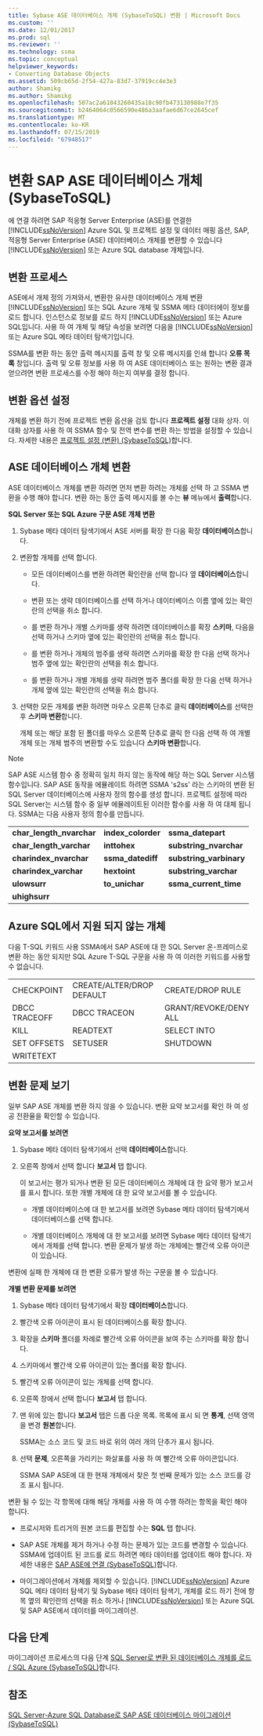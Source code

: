 ```yaml
---
title: Sybase ASE 데이터베이스 개체 (SybaseToSQL) 변환 | Microsoft Docs
ms.custom: ''
ms.date: 12/01/2017
ms.prod: sql
ms.reviewer: ''
ms.technology: ssma
ms.topic: conceptual
helpviewer_keywords:
- Converting Database Objects
ms.assetid: 509cb65d-2f54-427a-83d7-37919cc4e3e3
author: Shamikg
ms.author: Shamikg
ms.openlocfilehash: 507ac2a61043260435a18c90fb473130988e7f35
ms.sourcegitcommit: b2464064c0566590e486a3aafae6d67ce2645cef
ms.translationtype: MT
ms.contentlocale: ko-KR
ms.lasthandoff: 07/15/2019
ms.locfileid: "67948517"
---
```

# <a name="converting-sap-ase-database-objects-sybasetosql"></a>변환 SAP ASE 데이터베이스 개체 (SybaseToSQL)
에 연결 하려면 SAP 적응형 Server Enterprise (ASE)를 연결한 [!INCLUDE[ssNoVersion](../../includes/ssnoversion-md.md)] Azure SQL 및 프로젝트 설정 및 데이터 매핑 옵션, SAP, 적응형 Server Enterprise (ASE) 데이터베이스 개체를 변환할 수 있습니다 [!INCLUDE[ssNoVersion](../../includes/ssnoversion-md.md)] 또는 Azure SQL database 개체입니다.  
  
## <a name="the-conversion-process"></a>변환 프로세스  
ASE에서 개체 정의 가져와서, 변환한 유사한 데이터베이스 개체 변환 [!INCLUDE[ssNoVersion](../../includes/ssnoversion-md.md)] 또는 SQL Azure 개체 및 SSMA 메타 데이터에이 정보를 로드 합니다. 인스턴스로 정보를 로드 하지 [!INCLUDE[ssNoVersion](../../includes/ssnoversion-md.md)] 또는 Azure SQL입니다. 사용 하 여 개체 및 해당 속성을 보려면 다음을 [!INCLUDE[ssNoVersion](../../includes/ssnoversion-md.md)] 또는 Azure SQL 메타 데이터 탐색기입니다.
  
SSMA를 변환 하는 동안 출력 메시지를 출력 창 및 오류 메시지를 인쇄 합니다 **오류 목록** 창입니다. 출력 및 오류 정보를 사용 하 여 ASE 데이터베이스 또는 원하는 변환 결과 얻으려면 변환 프로세스를 수정 해야 하는지 여부를 결정 합니다.  
  
## <a name="setting-conversion-options"></a>변환 옵션 설정  
개체를 변환 하기 전에 프로젝트 변환 옵션을 검토 합니다 **프로젝트 설정** 대화 상자. 이 대화 상자를 사용 하 여 SSMA 함수 및 전역 변수를 변환 하는 방법을 설정할 수 있습니다. 자세한 내용은 [프로젝트 설정 &#40;변환&#41; &#40;SybaseToSQL&#41;](../../ssma/sybase/project-settings-conversion-sybasetosql.md)합니다.  
  
## <a name="converting-ase-database-objects"></a>ASE 데이터베이스 개체 변환  
ASE 데이터베이스 개체를 변환 하려면 먼저 변환 하려는 개체를 선택 하 고 SSMA 변환을 수행 해야 합니다. 변환 하는 동안 출력 메시지를 볼 수는 **뷰** 메뉴에서 **출력**합니다.  
  
**SQL Server 또는 SQL Azure 구문 ASE 개체 변환**  
  
1.  Sybase 메타 데이터 탐색기에서 ASE 서버를 확장 한 다음 확장 **데이터베이스**합니다.  
  
2.  변환할 개체를 선택 합니다.  
  
    -   모든 데이터베이스를 변환 하려면 확인란을 선택 합니다 옆 **데이터베이스**합니다.  
  
    -   변환 또는 생략 데이터베이스를 선택 하거나 데이터베이스 이름 옆에 있는 확인란의 선택을 취소 합니다.  
  
    -   를 변환 하거나 개별 스키마를 생략 하려면 데이터베이스를 확장 **스키마**, 다음을 선택 하거나 스키마 옆에 있는 확인란의 선택을 취소 합니다.  
  
    -   를 변환 하거나 개체의 범주를 생략 하려면 스키마를 확장 한 다음 선택 하거나 범주 옆에 있는 확인란의 선택을 취소 합니다.  
  
    -   를 변환 하거나 개별 개체를 생략 하려면 범주 폴더를 확장 한 다음 선택 하거나 개체 옆에 있는 확인란의 선택을 취소 합니다.  
  
3.  선택한 모든 개체를 변환 하려면 마우스 오른쪽 단추로 클릭 **데이터베이스**를 선택한 후 **스키마 변환**합니다.  
  
    개체 또는 해당 포함 된 폴더를 마우스 오른쪽 단추로 클릭 한 다음 선택 하 여 개별 개체 또는 개체 범주의 변환할 수도 있습니다 **스키마 변환**합니다.  
  
> [!NOTE]  
> SAP ASE 시스템 함수 중 정확히 일치 하지 않는 동작에 해당 하는 SQL Server 시스템 함수입니다. SAP ASE 동작을 에뮬레이트 하려면 SSMA 's2ss' 라는 스키마의 변환 된 SQL Server 데이터베이스에 사용자 정의 함수를 생성 합니다. 프로젝트 설정에 따라 SQL Server는 시스템 함수 중 일부 에뮬레이트된 이러한 함수를 사용 하 여 대체 됩니다. SSMA는 다음 사용자 정의 함수를 만듭니다.  
  
||||  
|-|-|-|  
|**char_length_nvarchar**|**index_colorder**|**ssma_datepart**|  
|**char_length_varchar**|**inttohex**|**substring_nvarchar**|  
|**charindex_nvarchar**|**ssma_datediff**|**substring_varbinary**|  
|**charindex_varchar**|**hextoint**|**substring_varchar**|  
|**ulowsurr**|**to_unichar**|**ssma_current_time**|  
|**uhighsurr**|||  
  
## <a name="objects-not-supported-in-azure-sql"></a>Azure SQL에서 지원 되지 않는 개체  
다음 T-SQL 키워드 사용 SSMA에서 SAP ASE에 대 한 SQL Server 온-프레미스로 변환 하는 동안 되지만 SQL Azure T-SQL 구문을 사용 하 여 이러한 키워드를 사용할 수 없습니다.  
  
||||  
|-|-|-|  
|CHECKPOINT|CREATE/ALTER/DROP DEFAULT|CREATE/DROP RULE|  
|DBCC TRACEOFF|DBCC TRACEON|GRANT/REVOKE/DENY ALL|  
|KILL|READTEXT|SELECT INTO|  
|SET OFFSETS|SETUSER|SHUTDOWN|  
|WRITETEXT|||  
  
## <a name="viewing-conversion-problems"></a>변환 문제 보기  
일부 SAP ASE 개체를 변환 하지 않을 수 있습니다. 변환 요약 보고서를 확인 하 여 성공 전환율을 확인할 수 있습니다.  
  
**요약 보고서를 보려면**  
  
1.  Sybase 메타 데이터 탐색기에서 선택 **데이터베이스**합니다.  
  
2.  오른쪽 창에서 선택 합니다 **보고서** 탭 합니다.  
  
    이 보고서는 평가 되거나 변환 된 모든 데이터베이스 개체에 대 한 요약 평가 보고서를 표시 합니다. 또한 개별 개체에 대 한 요약 보고서를 볼 수 있습니다.  
  
    -   개별 데이터베이스에 대 한 보고서를 보려면 Sybase 메타 데이터 탐색기에서 데이터베이스를 선택 합니다.  
  
    -   개별 데이터베이스 개체에 대 한 보고서를 보려면 Sybase 메타 데이터 탐색기에서 개체를 선택 합니다. 변환 문제가 발생 하는 개체에는 빨간색 오류 아이콘이 있습니다.  
  
변환에 실패 한 개체에 대 한 변환 오류가 발생 하는 구문을 볼 수 있습니다.  
  
**개별 변환 문제를 보려면**  
  
1.  Sybase 메타 데이터 탐색기에서 확장 **데이터베이스**합니다.  
  
2.  빨간색 오류 아이콘이 표시 된 데이터베이스를 확장 합니다.  
  
3.  확장을 **스키마** 폴더를 차례로 빨간색 오류 아이콘을 보여 주는 스키마를 확장 합니다.  
  
4.  스키마에서 빨간색 오류 아이콘이 있는 폴더를 확장 합니다.  
  
5.  빨간색 오류 아이콘이 있는 개체를 선택 합니다.  
  
6.  오른쪽 창에서 선택 합니다 **보고서** 탭 합니다.  
  
7.  맨 위에 있는 합니다 **보고서** 탭은 드롭 다운 목록. 목록에 표시 되 면 **통계**, 선택 영역을 변경 **원본**합니다.  
  
    SSMA는 소스 코드 및 코드 바로 위의 여러 개의 단추가 표시 됩니다.  
  
8.  선택 **문제**, 오른쪽을 가리키는 화살표를 사용 하 여 빨간색 오류 아이콘입니다.  
  
    SSMA SAP ASE에 대 한 현재 개체에서 찾은 첫 번째 문제가 있는 소스 코드를 강조 표시 됩니다.  
  
변환 될 수 있는 각 항목에 대해 해당 개체를 사용 하 여 수행 하려는 항목을 확인 해야 합니다.  
  
-   프로시저와 트리거의 원본 코드를 편집할 수는 **SQL** 탭 합니다.  
  
-   SAP ASE 개체를 제거 하거나 수정 하는 문제가 있는 코드를 변경할 수 있습니다. SSMA에 업데이트 된 코드를 로드 하려면 메타 데이터를 업데이트 해야 합니다. 자세한 내용은 [SAP ASE에 연결 &#40;SybaseToSQL&#41;](../../ssma/sybase/connecting-to-sybase-ase-sybasetosql.md)합니다.  
  
-   마이그레이션에서 개체를 제외할 수 있습니다. [!INCLUDE[ssNoVersion](../../includes/ssnoversion-md.md)] Azure SQL 메타 데이터 탐색기 및 Sybase 메타 데이터 탐색기, 개체를 로드 하기 전에 항목 옆의 확인란의 선택을 취소 하거나 [!INCLUDE[ssNoVersion](../../includes/ssnoversion-md.md)] 또는 Azure SQL 및 SAP ASE에서 데이터를 마이그레이션.  
  
## <a name="next-steps"></a>다음 단계  
마이그레이션 프로세스의 다음 단계 [SQL Server로 변환 된 데이터베이스 개체를 로드 / SQL Azure (SybaseToSQL)](https://msdn.microsoft.com/4c59256f-99a8-4351-9559-a455813dbd06)합니다.  
  
## <a name="see-also"></a>참조  
[SQL Server-Azure SQL Database로 SAP ASE 데이터베이스 마이그레이션 &#40;SybaseToSQL&#41;](../../ssma/sybase/migrating-sybase-ase-databases-to-sql-server-azure-sql-db-sybasetosql.md)  
  
